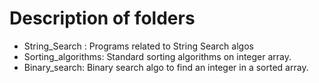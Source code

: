 # Description of folders 
- String_Search : Programs related to String Search algos
- Sorting_algorithms: Standard sorting algorithms on integer array.
- Binary_search: Binary search algo to find an integer in a sorted array.
